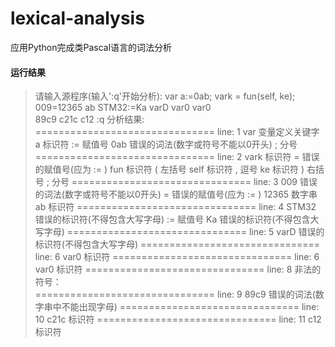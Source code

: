 # lexical-analysis
应用Python完成类Pascal语言的词法分析



#### 运行结果

>  请输入源程序(输入':q'开始分析):
> var a:=0ab;
> vark = fun(self, ke);
> 009=12365 ab
> STM32:=Ka
> varD
> var0
> var0
> \
> 89c9
> c21c
> c12
> :q
> 分析结果:
> =============================== line: 1
> var  变量定义关键字
> a 标识符
> :=   赋值号
> 0ab 错误的词法(数字或符号不能以0开头)
> ;    分号
> =============================== line: 2
> vark 标识符
> =    错误的赋值号(应为 := )
> fun 标识符
> (    左括号
> self 标识符
> ,    逗号
> ke 标识符
> )    右括号
> ;    分号
> =============================== line: 3
> 009 错误的词法(数字或符号不能以0开头)
> =    错误的赋值号(应为 := )
> 12365 数字串
> ab 标识符
> =============================== line: 4
> STM32 错误的标识符(不得包含大写字母)
> :=   赋值号
> Ka 错误的标识符(不得包含大写字母)
> =============================== line: 5
> varD 错误的标识符(不得包含大写字母)
> =============================== line: 6
> var0 标识符
> =============================== line: 6
> var0 标识符
> =============================== line: 8
> 非法的符号： \
> =============================== line: 9
> 89c9 错误的词法(数字串中不能出现字母)
> =============================== line: 10
> c21c 标识符
> =============================== line: 11
> c12 标识符